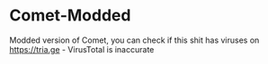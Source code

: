# Comet-Modded
Modded version of Comet, you can check if this shit has viruses on https://tria.ge - VirusTotal is inaccurate
